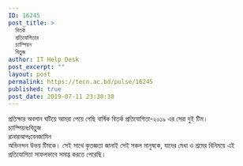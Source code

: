 ```yaml
---
ID: 16245
post_title: >
  বিতর্ক
  প্রতিযোগিতার
  চ্যাম্পিয়ন
  বিতুজ
author: IT Help Desk
post_excerpt: ""
layout: post
permalink: https://tecn.ac.bd/pulse/16245
published: true
post_date: 2019-07-11 23:30:38
---
```

<!-- wp:paragraph -->
<p>প্রতিক্ষার অবসান ঘটিয়ে আমরা পেয়ে গেছি বার্ষিক বিতর্ক প্রতিযোগিতা-২০১৯ এর সেরা দুই টিম।<br> চ্যাম্পিয়নঃবিতুজ<br> রানারআপঃবেনজামিন<br> অভিনন্দন উভয় টিমকে। সেই সাথে কৃতজ্ঞতা জানাই সেই সকল মানুষকে, যাদের মেধা ও শ্রমের বিনিময়ে এই প্রতিযোগিতা সাফলভাবে সমাপ্ত করতে পেরেছি।</p>
<!-- /wp:paragraph -->